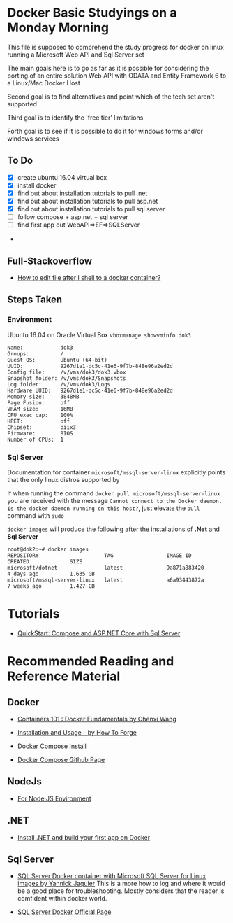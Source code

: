 # Docker Basic Studyings on a Monday Morning

This file is supposed to comprehend the study progress for docker on linux running a Microsoft Web API and Sql Server set

The main goals here is to go as far as it is possible for considering the porting of an entire solution Web API with ODATA and Entity Framework 6 to a Linux/Mac Docker Host

Second goal is to find alternatives and point which of the tech set aren't supported

Third goal is to identify the 'free tier' limitations

Forth goal is to see if it is possible to do it for windows forms and/or windows services

## To Do

- [x] create ubuntu 16.04 virtual box
- [x] install docker
- [x] find out about installation tutorials to pull .net 
- [x] find out about installation tutorials to pull asp.net 
- [x] find out about installation tutorials to pull sql server 
- [ ] follow compose + asp.net + sql server 
- [ ] find first app out WebAPI=>EF=>SQLServer
- 

## Full-Stackoverflow
- [How to edit file after I shell to a docker container?](https://stackoverflow.com/questions/30853247/how-to-edit-file-after-i-shell-to-a-docker-container)


## Steps Taken 

### Environment 

Ubuntu 16.04 on Oracle Virtual Box
`vboxmanage showvminfo dok3`

```
Name:            dok3
Groups:          /
Guest OS:        Ubuntu (64-bit)
UUID:            9267d1e1-dc5c-41e6-9f7b-848e96a2ed2d
Config file:     /v/vms/dok3/dok3.vbox
Snapshot folder: /v/vms/dok3/Snapshots
Log folder:      /v/vms/dok3/Logs
Hardware UUID:   9267d1e1-dc5c-41e6-9f7b-848e96a2ed2d
Memory size:     3848MB
Page Fusion:     off
VRAM size:       16MB
CPU exec cap:    100%
HPET:            off
Chipset:         piix3
Firmware:        BIOS
Number of CPUs:  1

```


### Sql Server
Documentation for container `microsoft/mssql-server-linux` explicitly points that the only linux distros supported by 

If when running the command `docker pull microsoft/mssql-server-linux` you are received with the message `Cannot connect to the Docker daemon. Is the docker daemon running on this host?`, just elevate the `pull` command with `sudo`

`docker images` will produce the following after the installations of **.Net** and **Sql Server**

```
root@dok2:~# docker images
REPOSITORY                     TAG                 IMAGE ID            CREATED             SIZE
microsoft/dotnet               latest              9a871a883420        4 days ago          1.635 GB
microsoft/mssql-server-linux   latest              a6a93443872a        7 weeks ago         1.427 GB
``` 


# Tutorials

- [QuickStart: Compose and ASP.NET Core with Sql Server](https://docs.docker.com/compose/aspnet-mssql-compose/)



# Recommended Reading and Reference Material 

## Docker
- [Containers 101 : Docker Fundamentals by Chenxi Wang](https://www.infoworld.com/article/3077875/linux/containers-101-docker-fundamentals.html)

- [Installation and Usage - by How To Forge](https://www.howtoforge.com/tutorial/docker-installation-and-usage-on-ubuntu-16.04/)

- [Docker Compose Install](https://docs.docker.com/compose/install/)

- [Docker Compose Github Page](https://github.com/docker/compose)

## NodeJs 
- [For Node.JS Environment](https://nodejs.org/en/docs/guides/nodejs-docker-webapp/)


## .NET
- [Install .NET and build your first app on Docker](https://www.microsoft.com/net/core#dockercmd)

## Sql Server
- [SQL Server Docker container with Microsoft SQL Server for Linux images by Yannick Jaquier](http://blog.yannickjaquier.com/sql-server/sql-server-docker-container-sql-server-linux.html)
This is a more how to log and where it would be a good place for troubleshooting. Mostly considers that the reader is comfident within docker world.

- [SQL Server Docker Official Page](https://hub.docker.com/r/microsoft/mssql-server-linux/)


